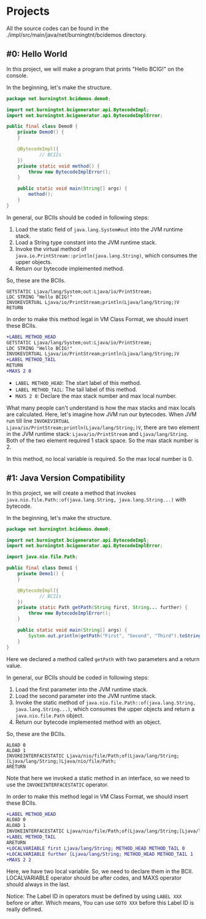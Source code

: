 # Projects
All the source codes can be found in the ./impl/src/main/java/net/burningtnt/bcidemos directory.

## #0: Hello World
In this project, we will make a program that prints "Hello BCIG!" on the console.

In the beginning, let's make the structure.

```java
package net.burningtnt.bcidemos.demo0;

import net.burningtnt.bcigenerator.api.BytecodeImpl;
import net.burningtnt.bcigenerator.api.BytecodeImplError;

public final class Demo0 {
    private Demo0() {
    }

    @BytecodeImpl({
            // BCIIs
    })
    private static void method() {
        throw new BytecodeImplError();
    }

    public static void main(String[] args) {
        method();
    }
}
```

In general, our BCIIs should be coded in following steps:
1. Load the static field of `java.lang.System#out` into the JVM runtime stack.
2. Load a String type constant into the JVM runtime stack.
3. Invoke the virtual method of `java.io.PrintStream::println(java.lang.String)`, which consumes the upper objects.
4. Return our bytecode implemented method.

So, these are the BCIIs.
```BCII
GETSTATIC Ljava/lang/System;out:Ljava/io/PrintStream;
LDC STRING "Hello BCIG!"
INVOKEVIRTUAL Ljava/io/PrintStream;println(Ljava/lang/String;)V
RETURN
```

In order to make this method legal in VM Class Format, we should insert these BCIIs.
```diff
+LABEL METHOD_HEAD
GETSTATIC Ljava/lang/System;out:Ljava/io/PrintStream;
LDC STRING "Hello BCIG!"
INVOKEVIRTUAL Ljava/io/PrintStream;println(Ljava/lang/String;)V
+LABEL METHOD_TAIL
RETURN
+MAXS 2 0 
```
- `LABEL METHOD_HEAD`: The start label of this method.
- `LABEL METHOD_TAIL`: The tail label of this method.
- `MAXS 2 0`: Declare the max stack number and max local number.

What many people can't understand is how the max stacks and max locals are calculated.
Here, let's imagine how JVM run our bytecodes. When JVM run till line `INVOKEVIRTUAL Ljava/io/PrintStream;println(Ljava/lang/String;)V`, 
there are two element in the JVM runtime stack: `Ljava/io/PrintStream` and `Ljava/lang/String`. Both of the two element required 1 stack space.
So the max stack number is 2.

In this method, no local variable is required. So the max local number is 0.

## #1: Java Version Compatibility
In this project, we will create a method that invokes `java.nio.file.Path::of(java.lang.String, java.lang.String...)` with bytecode.

In the beginning, let's make the structure.

```java
package net.burningtnt.bcidemos.demo0;

import net.burningtnt.bcigenerator.api.BytecodeImpl;
import net.burningtnt.bcigenerator.api.BytecodeImplError;

import java.nio.file.Path;

public final class Demo1 {
    private Demo1() {
    }

    @BytecodeImpl({
            // BCIIs
    })
    private static Path getPath(String first, String... further) {
        throw new BytecodeImplError();
    }

    public static void main(String[] args) {
        System.out.println(getPath("First", "Second", "Third").toString());
    }
}
```

Here we declared a method called `getPath` with two parameters and a return value.

In general, our BCIIs should be coded in following steps:
1. Load the first parameter into the JVM runtime stack.
2. Load the second parameter into the JVM runtime stack.
3. Invoke the static method of `java.nio.file.Path::of(java.lang.String, java.lang.String...)`, which consumes the upper objects and return a `java.nio.file.Path` object.
4. Return our bytecode implemented method with an object.

So, these are the BCIIs.
```BCII
ALOAD 0
ALOAD 1
INVOKEINTERFACESTATIC Ljava/nio/file/Path;of(Ljava/lang/String;[Ljava/lang/String;)Ljava/nio/file/Path;
ARETURN
```
Note that here we invoked a static method in an interface, so we need to use the `INVOKEINTERFACESTATIC` operator.

In order to make this method legal in VM Class Format, we should insert these BCIIs.
```diff
+LABEL METHOD_HEAD
ALOAD 0
ALOAD 1
INVOKEINTERFACESTATIC Ljava/nio/file/Path;of(Ljava/lang/String;[Ljava/lang/String;)Ljava/nio/file/Path;
+LABEL METHOD_TAIL
ARETURN
+LOCALVARIABLE first Ljava/lang/String; METHOD_HEAD METHOD_TAIL 0
+LOCALVARIABLE further [Ljava/lang/String; METHOD_HEAD METHOD_TAIL 1
+MAXS 2 2
```

Here, we have two local variable. So, we need to declare them in the BCII.
LOCALVARIABLE operator should be after codes, and MAXS operator should always in the last.

Notice: The Label ID in operators must be defined by using `LABEL XXX` before or after. Which means, You can use `GOTO XXX`
before this Label ID is really defined.